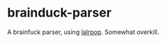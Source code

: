# brainduck-parser

A brainfuck parser, using [lalrpop](https://github.com/lalrpop/lalrpop). Somewhat overkill.
